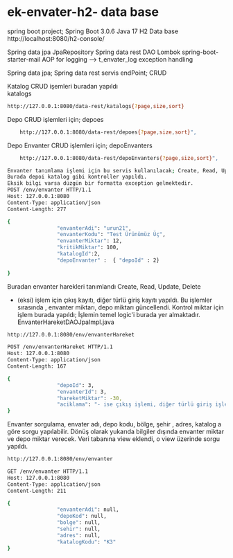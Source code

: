 # ek-envater-h2- data base
spring boot project;
Spring Boot 3.0.6
Java 17
H2 Data base
http://localhost:8080/h2-console/

Spring data jpa
JpaRepository
Spring data rest
DAO 
Lombok
spring-boot-starter-mail
AOP for logging --> t_envater_log
exception handling


Spring data jpa;
Spring data rest servis endPoint;
CRUD
      
Katalog 
     CRUD işemleri buradan yapıldı  
    katalogs
```sh
http://127.0.0.1:8080/data-rest/katalogs{?page,size,sort}
```

Depo CRUD işlemleri için;
depoes
```sh
    http://127.0.0.1:8080/data-rest/depoes{?page,size,sort}",
```

Depo Envanter CRUD işlemleri için;
depoEnvanters
```sh
	http://127.0.0.1:8080/data-rest/depoEnvanters{?page,size,sort}",
```

```sh
Envanter tanımlama işlemi için bu servis kullanılacak; Create, Read, Update, Delete
Burada depoi katalog gibi kontroller yapıldı.
Eksik bilgi varsa düzgün bir formatta exception gelmektedir.
POST /env/envanter HTTP/1.1
Host: 127.0.0.1:8080
Content-Type: application/json
Content-Length: 277

{
                "envanterAdi": "urun21",
                "envanterKodu": "Test Ürünümüz Üç",
                "envanterMiktar": 12,
                "kritikMiktar": 100,
                "katalogId":2,
                "depoEnvanter" :  { "depoId" : 2}
                
}
```

Buradan envanter harekleri tanımlandı Create, Read, Update, Delete

- (eksi) işlem için çıkış kayıtı, diğer türlü giriş kayıtı yapıldı.
Bu işlemler sırasında , envanter miktarı, depo miktarı güncellendi.
Kontrol miktar için işlem burada yapıldı;
İşlemin temel logic'i burada yer almaktadır.
EnvanterHareketDAOJpaImpl.java
```sh
http://127.0.0.1:8080/env/envanterHareket

POST /env/envanterHareket HTTP/1.1
Host: 127.0.0.1:8080
Content-Type: application/json
Content-Length: 167

{
                "depoId": 3,
                "envanterId": 3,
                "hareketMiktar": -30,
                "aciklama": "- ise çıkış işlemi, diğer türlü giriş işlemi gibi düşünüldu"
}
```

Envanter sorgulama, envater adı, depo kodu, bölge, şehir , adres, katalog a göre sorgu yapılabilir.
Dönüş olarak yukarıda bilgiler dışında envanter miktar ve depo miktar verecek.
Veri tabanına view eklendi, o view üzerinde sorgu yapıldı.
```sh
http://127.0.0.1:8080/env/envanter

GET /env/envanter HTTP/1.1
Host: 127.0.0.1:8080
Content-Type: application/json
Content-Length: 211

{
                "envanterAdi": null,
                "depoKod": null,
                "bolge": null,
                "sehir": null,
                "adres": null,
                "katalogKodu": "K3"
}
```
